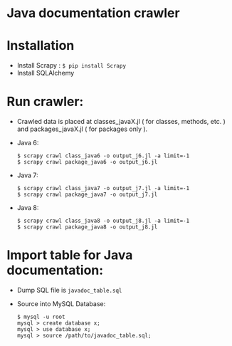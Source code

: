 Java documentation crawler
==========================

# Installation

- Install Scrapy : `$ pip install Scrapy`
- Install SQLAlchemy

# Run crawler:

- Crawled data is placed at classes_javaX.jl ( for classes, methods, etc. ) and packages_javaX.jl ( for packages only ).

- Java 6:
    ```
    $ scrapy crawl class_java6 -o output_j6.jl -a limit=-1
    $ scrapy crawl package_java6 -o output_j6.jl
    ```

- Java 7:
    ```
    $ scrapy crawl class_java7 -o output_j7.jl -a limit=-1
    $ scrapy crawl package_java7 -o output_j7.jl
    ```

- Java 8:
    ```
    $ scrapy crawl class_java8 -o output_j8.jl -a limit=-1
    $ scrapy crawl package_java8 -o output_j8.jl
    ```

# Import table for Java documentation:

- Dump SQL file is `javadoc_table.sql`

- Source into MySQL Database:
    ```
    $ mysql -u root
    mysql > create database x;
    mysql > use database x;
    mysql > source /path/to/javadoc_table.sql;
    ```
    